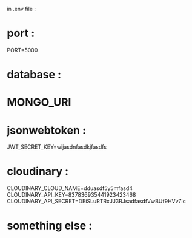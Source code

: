 in .env file : 

# port : 
PORT=5000

# database : 
# MONGO_URI

# jsonwebtoken : 
JWT_SECRET_KEY=wijasdnfasdkjfasdfs

# cloudinary : 
CLOUDINARY_CLOUD_NAME=dduasdf5y5mfasd4
CLOUDINARY_API_KEY=837836935441923423468
CLOUDINARY_API_SECRET=DEiSLuRTRxJJ3RJsadfasdfVwBUf9HVv7lc

# something else : 
